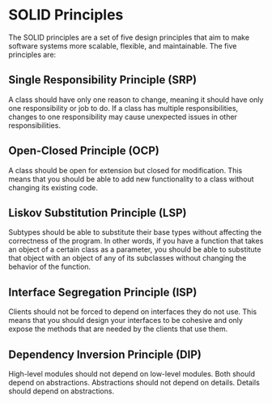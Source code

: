 # SOLID Principles

The SOLID principles are a set of five design principles that aim to make software systems more scalable, flexible, and maintainable. The five principles are:

## Single Responsibility Principle (SRP)
A class should have only one reason to change, meaning it should have only one responsibility or job to do. If a class has multiple responsibilities, changes to one responsibility may cause unexpected issues in other responsibilities.

## Open-Closed Principle (OCP)
A class should be open for extension but closed for modification. This means that you should be able to add new functionality to a class without changing its existing code.

## Liskov Substitution Principle (LSP)
Subtypes should be able to substitute their base types without affecting the correctness of the program. In other words, if you have a function that takes an object of a certain class as a parameter, you should be able to substitute that object with an object of any of its subclasses without changing the behavior of the function.

## Interface Segregation Principle (ISP)
Clients should not be forced to depend on interfaces they do not use. This means that you should design your interfaces to be cohesive and only expose the methods that are needed by the clients that use them.

## Dependency Inversion Principle (DIP)
High-level modules should not depend on low-level modules. Both should depend on abstractions. Abstractions should not depend on details. Details should depend on abstractions.
